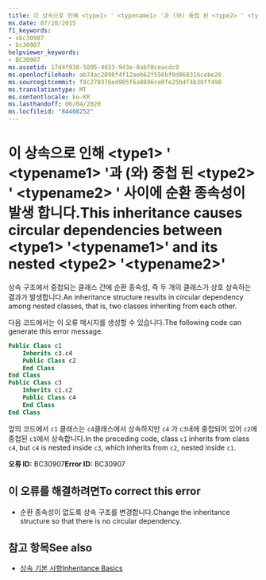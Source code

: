 ```yaml
---
title: 이 상속으로 인해 <type1> ' <typename1> '과 (와) 중첩 된 <type2> ' <typename2> ' 사이에 순환 종속성이 발생 합니다.
ms.date: 07/20/2015
f1_keywords:
- vbc30907
- bc30907
helpviewer_keywords:
- BC30907
ms.assetid: 17d4f938-5895-4d33-943e-8abf0ceacdc9
ms.openlocfilehash: ab74ac2898f4f12aeb62f556bf0d868316cebe26
ms.sourcegitcommit: f8c270376ed905f6a8896ce0fe25b4f4b38ff498
ms.translationtype: MT
ms.contentlocale: ko-KR
ms.lasthandoff: 06/04/2020
ms.locfileid: "84408252"
---
```

# <a name="this-inheritance-causes-circular-dependencies-between-type1-typename1-and-its-nested-type2-typename2"></a><span data-ttu-id="c94b2-102">이 상속으로 인해 \<type1> ' \<typename1> '과 (와) 중첩 된 \<type2> ' \<typename2> ' 사이에 순환 종속성이 발생 합니다.</span><span class="sxs-lookup"><span data-stu-id="c94b2-102">This inheritance causes circular dependencies between \<type1> '\<typename1>' and its nested \<type2> '\<typename2>'</span></span>
<span data-ttu-id="c94b2-103">상속 구조에서 중첩되는 클래스 간에 순환 종속성, 즉 두 개의 클래스가 상호 상속하는 결과가 발생합니다.</span><span class="sxs-lookup"><span data-stu-id="c94b2-103">An inheritance structure results in circular dependency among nested classes, that is, two classes inheriting from each other.</span></span>  
  
 <span data-ttu-id="c94b2-104">다음 코드에서는 이 오류 메시지를 생성할 수 있습니다.</span><span class="sxs-lookup"><span data-stu-id="c94b2-104">The following code can generate this error message.</span></span>  
  
```vb  
Public Class c1  
    Inherits c3.c4  
    Public Class c2  
    End Class  
End Class  
Public Class c3  
    Inherits c1.c2  
    Public Class c4  
    End Class  
End Class  
```  
  
 <span data-ttu-id="c94b2-105">앞의 코드에서 `c1` 클래스는 `c4`클래스에서 상속하지만 `c4` 가 `c3`내에 중첩되어 있어 `c2`에 중첩된 `c1`에서 상속합니다.</span><span class="sxs-lookup"><span data-stu-id="c94b2-105">In the preceding code, class `c1` inherits from class `c4`, but `c4` is nested inside `c3`, which inherits from `c2`, nested inside `c1`.</span></span>  
  
 <span data-ttu-id="c94b2-106">**오류 ID:** BC30907</span><span class="sxs-lookup"><span data-stu-id="c94b2-106">**Error ID:** BC30907</span></span>  
  
## <a name="to-correct-this-error"></a><span data-ttu-id="c94b2-107">이 오류를 해결하려면</span><span class="sxs-lookup"><span data-stu-id="c94b2-107">To correct this error</span></span>  
  
- <span data-ttu-id="c94b2-108">순환 종속성이 없도록 상속 구조를 변경합니다.</span><span class="sxs-lookup"><span data-stu-id="c94b2-108">Change the inheritance structure so that there is no circular dependency.</span></span>  
  
## <a name="see-also"></a><span data-ttu-id="c94b2-109">참고 항목</span><span class="sxs-lookup"><span data-stu-id="c94b2-109">See also</span></span>

- [<span data-ttu-id="c94b2-110">상속 기본 사항</span><span class="sxs-lookup"><span data-stu-id="c94b2-110">Inheritance Basics</span></span>](../programming-guide/language-features/objects-and-classes/inheritance-basics.md)
